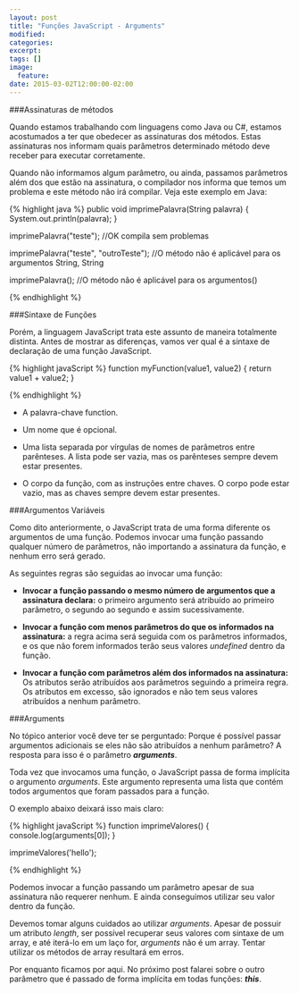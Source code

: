```yaml
---
layout: post
title: "Funções JavaScript - Arguments"
modified:
categories: 
excerpt:
tags: []
image:
  feature:
date: 2015-03-02T12:00:00-02:00
---
```


###Assinaturas de métodos

Quando estamos trabalhando com linguagens como Java ou C#, estamos acostumados a ter que obedecer as assinaturas dos métodos. Estas assinaturas nos informam quais parâmetros determinado método deve receber para executar corretamente.

Quando não informamos algum parâmetro, ou ainda, passamos parâmetros além dos que estão na assinatura, o compilador nos informa que temos um problema e este método não irá compilar. Veja este exemplo em Java:

{% highlight java %}
public void imprimePalavra(String palavra) {
  System.out.println(palavra);
}

imprimePalavra("teste"); //OK compila sem problemas

imprimePalavra("teste", "outroTeste"); //O método não é aplicável para os argumentos String, String

imprimePalavra(); //O método não é aplicável para os argumentos()

{% endhighlight %}

###Sintaxe de Funções

Porém, a linguagem JavaScript trata este assunto de maneira totalmente distinta. Antes de mostrar as diferenças, vamos ver qual é a sintaxe de declaração de uma função JavaScript.

{% highlight javaScript %}
function myFunction(value1, value2) {
  return value1 + value2;
}

{% endhighlight %}

- A palavra-chave function.

- Um nome que é opcional.

- Uma lista separada por vírgulas de nomes de parâmetros entre parênteses. A lista pode ser vazia, mas os parênteses sempre devem estar presentes.

- O corpo da função, com as instruções entre chaves. O corpo pode estar vazio, mas as chaves sempre devem estar presentes.

###Argumentos Variáveis

Como dito anteriormente, o JavaScript trata de uma forma diferente os argumentos de uma função. Podemos invocar uma função passando qualquer número de parâmetros, não importando a assinatura da função, e nenhum erro será gerado.

As seguintes regras são seguidas ao invocar uma função:

- **Invocar a função passando o mesmo número de argumentos que a assinatura declara:** o primeiro argumento será atribuído ao primeiro parâmetro, o segundo ao segundo e assim sucessivamente.

- **Invocar a função com menos parâmetros do que os informados na assinatura:** a regra acima será seguida com os parâmetros informados, e os que não forem informados terão seus valores *undefined* dentro da função.

- **Invocar a função com parâmetros além dos informados na assinatura:** Os atributos serão atribuídos aos parâmetros seguindo a primeira regra. Os atributos em excesso, são ignorados e não tem seus valores atribuídos a nenhum parâmetro.

###Arguments

No tópico anterior você deve ter se perguntado: Porque é possível passar argumentos adicionais se eles não são atribuídos a nenhum parâmetro? A resposta para isso é o parâmetro ***arguments***.

Toda vez que invocamos uma função, o JavaScript passa de forma implícita o argumento *arguments*. Este argumento representa uma lista que contém todos argumentos que foram passados para a função.

O exemplo abaixo deixará isso mais claro:

{% highlight javaScript %}
function imprimeValores() {
  console.log(arguments[0]);
}

imprimeValores('hello');

{% endhighlight %}

Podemos invocar a função passando um parâmetro apesar de sua assinatura não requerer nenhum. E ainda conseguimos utilizar seu valor dentro da função.

Devemos tomar alguns cuidados ao utilizar *arguments*. Apesar de possuir um atributo *length*, ser possível recuperar seus valores com sintaxe de um array, e até iterá-lo em um laço for, *arguments* não é um array. Tentar utilizar os métodos de array resultará em erros.

Por enquanto ficamos por aqui. No próximo post falarei sobre o outro parâmetro que é passado de forma implícita em todas funções: ***this***. 